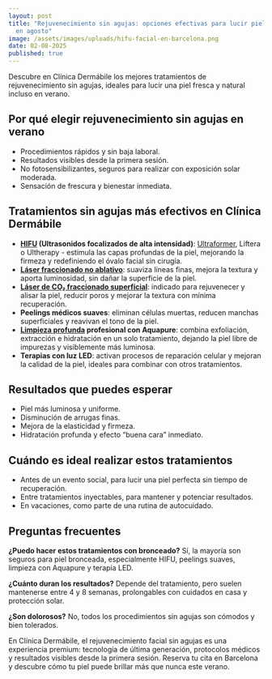 ```yaml
---
layout: post
title: "Rejuvenecimiento sin agujas: opciones efectivas para lucir piel radiante
  en agosto"
image: /assets/images/uploads/hifu-facial-en-barcelona.png
date: 02-08-2025
published: true
---
```

Descubre en Clínica Dermábile los mejores tratamientos de rejuvenecimiento sin agujas, ideales para lucir una piel fresca y natural incluso en verano.

## **Por qué elegir rejuvenecimiento sin agujas en verano**

* Procedimientos rápidos y sin baja laboral.
* Resultados visibles desde la primera sesión.
* No fotosensibilizantes, seguros para realizar con exposición solar moderada.
* Sensación de frescura y bienestar inmediata.

## **Tratamientos sin agujas más efectivos en Clínica Dermábile**

* **[HIFU](https://www.dermabile.es/tratamientos/lifting-facial/) (Ultrasonidos focalizados de alta intensidad)**: [Ultraformer](https://www.dermabile.es/tratamientos/lifting-facial/), Liftera o Ultherapy -  estimula las capas profundas de la piel, mejorando la firmeza y redefiniendo el óvalo facial sin cirugía.
* **[Láser fraccionado no ablativo](https://www.dermabile.es/tratamientos/rejuvenecimiento-facial-youlaser-prime/)**: suaviza líneas finas, mejora la textura y aporta luminosidad, sin dañar la superficie de la piel.
* **[Láser de CO₂ fraccionado superficial](https://www.dermabile.es/tratamientos/rejuvenecimiento-facial-youlaser-prime/)**: indicado para rejuvenecer y alisar la piel, reducir poros y mejorar la textura con mínima recuperación.
* **Peelings médicos suaves**: eliminan células muertas, reducen manchas superficiales y reavivan el tono de la piel.
* **[Limpieza profunda](https://www.dermabile.es/tratamientos/limpieza-facial-profunda-aquapure/) profesional con Aquapure**: combina exfoliación, extracción e hidratación en un solo tratamiento, dejando la piel libre de impurezas y visiblemente más luminosa.
* **Terapias con luz LED**: activan procesos de reparación celular y mejoran la calidad de la piel, ideales para combinar con otros tratamientos.

## **Resultados que puedes esperar**

* Piel más luminosa y uniforme.
* Disminución de arrugas finas.
* Mejora de la elasticidad y firmeza.
* Hidratación profunda y efecto “buena cara” inmediato.

## **Cuándo es ideal realizar estos tratamientos**

* Antes de un evento social, para lucir una piel perfecta sin tiempo de recuperación.
* Entre tratamientos inyectables, para mantener y potenciar resultados.
* En vacaciones, como parte de una rutina de autocuidado.

## **Preguntas frecuentes**

**¿Puedo hacer estos tratamientos con bronceado?**
Sí, la mayoría son seguros para piel bronceada, especialmente HIFU, peelings suaves, limpieza con Aquapure y terapia LED.

**¿Cuánto duran los resultados?**
Depende del tratamiento, pero suelen mantenerse entre 4 y 8 semanas, prolongables con cuidados en casa y protección solar.

**¿Son dolorosos?**
No, todos los procedimientos sin agujas son cómodos y bien tolerados.



En Clínica Dermábile, el rejuvenecimiento facial sin agujas es una experiencia premium: tecnología de última generación, protocolos médicos y resultados visibles desde la primera sesión.
Reserva tu cita en Barcelona y descubre cómo tu piel puede brillar más que nunca este verano.
